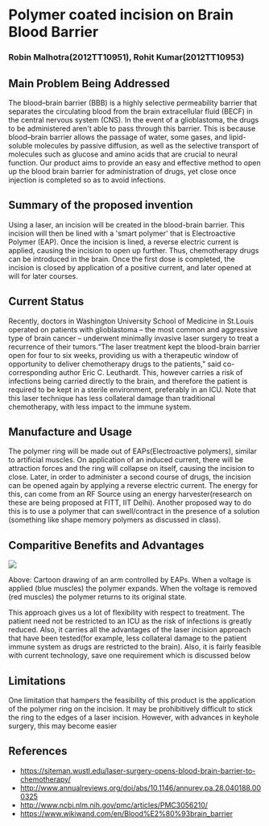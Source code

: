 # Polymer coated incision on Brain Blood Barrier
### Robin Malhotra(2012TT10951), Rohit Kumar(2012TT10953)

## Main Problem Being Addressed
The blood–brain barrier (BBB) is a highly selective permeability barrier that separates the circulating blood from the brain extracellular fluid (BECF) in the central nervous system (CNS). In the event of a glioblastoma, the drugs to be administered aren't able to pass through this barrier. This is because blood–brain barrier allows the passage of water, some gases, and lipid-soluble molecules by passive diffusion, as well as the selective transport of molecules such as glucose and amino acids that are crucial to neural function. Our product aims to provide an easy and effective method to open up the blood brain barrier for administration of drugs, yet close once injection is completed so as to avoid infections.
## Summary of the proposed invention
Using a laser, an incision will be created in the blood-brain barrier. This incision will then be lined with a 'smart polymer' that is Electroactive Polymer (EAP). Once the incision is lined, a reverse electric current is applied, causing the incision to open up further. Thus, chemotherapy drugs can be introduced in the brain. Once the first dose is completed, the incision is closed by application of a positive current, and later opened at will for later courses.
## Current Status
Recently, doctors in Washington University School of Medicine in St.Louis operated on patients with glioblastoma – the most common and aggressive type of brain cancer – underwent minimally invasive laser surgery to treat a recurrence of their tumors.“The laser treatment kept the blood-brain barrier open for four to six weeks, providing us with a therapeutic window of opportunity to deliver chemotherapy drugs to the patients,” said co-corresponding author Eric C. Leuthardt. This, however carries a risk of infections being carried directly to the brain, and therefore the patient is required to be kept in a sterile environment, preferably in an ICU. Note that this laser technique has less collateral damage than traditional chemotherapy, with less impact to the immune system.
## Manufacture and Usage
The polymer ring will be made out of EAPs(Electroactive polymers), similar to artificial muscles. On application of an induced current, there will be attraction forces and the ring will collapse on itself, causing the incision to close. Later, in order to administer a second course of drugs, the incision can be opened again by applying a reverse electric current. The energy for this, can come from an RF Source using an energy harvester(research on these are being proposed at FITT, IIT Delhi). Another proposed way to do this is to use a polymer that can swell/contract in the presence of a solution (something like shape memory polymers as discussed in class).

## Comparitive Benefits and Advantages
![](https://upload.wikimedia.org/wikipedia/commons/7/75/Artificial_Muscle.png)

Above: Cartoon drawing of an arm controlled by EAPs. When a voltage is applied (blue muscles) the polymer expands. When the voltage is removed (red muscles) the polymer returns to its original state.

This approach gives us a lot of flexibility with respect to treatment. The patient need not be restricted to an ICU as the risk of infections is greatly reduced. Also, it carries all the advantages of the laser incision approach that have been tested(for example, less collateral damage to the patient immune system as drugs are restricted to the brain). Also, it is fairly feasible with current technology, save one requirement which is discussed below
## Limitations
One limitation that hampers the feasibility of this product is the application of the polymer ring on the incision. It may be prohibitively difficult to stick the ring to the edges of a laser incision. However, with advances in keyhole surgery, this may become easier
## References
- https://siteman.wustl.edu/laser-surgery-opens-blood-brain-barrier-to-chemotherapy/
- http://www.annualreviews.org/doi/abs/10.1146/annurev.pa.28.040188.000325
- http://www.ncbi.nlm.nih.gov/pmc/articles/PMC3056210/
- https://www.wikiwand.com/en/Blood%E2%80%93brain_barrier
